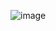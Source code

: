 ![image](https://user-images.githubusercontent.com/85242532/201476913-cdbf78a2-a532-420a-8660-baa44a4852be.png)

